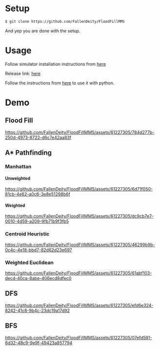 # Setup

```bash
$ git clone https://github.com/FallenDeity/FloodFillMMS
```

And yep you are done with the setup.

# Usage

Follow simulator installation instructions from [here](https://github.com/mackorone/mms)

Release link: [here](https://github.com/mackorone/mms/releases/tag/v1.1.0)

Follow the instructions from [here](https://github.com/mackorone/mms-python) to use it with python.

# Demo

## Flood Fill

https://github.com/FallenDeity/FloodFillMMS/assets/61227305/784d277b-250d-4973-8722-d6c7e42aa83f

## A* Pathfinding

### Manhattan

#### Unweighted

https://github.com/FallenDeity/FloodFillMMS/assets/61227305/6d71f050-81cb-4e62-a0c6-3e8e51298b6f

#### Weighted

https://github.com/FallenDeity/FloodFillMMS/assets/61227305/dc9cb7e7-0010-4d59-a209-9fb71b9f3fb5

### Centroid Heuristic

https://github.com/FallenDeity/FloodFillMMS/assets/61227305/46299b9b-0c4c-4e18-bbd7-82d62d23e697

### Weighted Euclidean

https://github.com/FallenDeity/FloodFillMMS/assets/61227305/61abf103-decd-40ca-8abe-406ecd8dfec0

## DFS 

https://github.com/FallenDeity/FloodFillMMS/assets/61227305/efd6e324-8242-41c8-9b4c-23dc19a17d92

## BFS

https://github.com/FallenDeity/FloodFillMMS/assets/61227305/07efd591-6d32-48c9-9e9f-49423a857794


